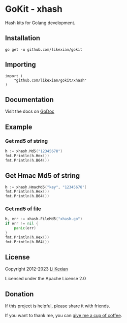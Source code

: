 # GoKit - xhash

Hash kits for Golang development.

## Installation

    go get -u github.com/likexian/gokit

## Importing

    import (
        "github.com/likexian/gokit/xhash"
    )

## Documentation

Visit the docs on [GoDoc](https://godoc.org/github.com/likexian/gokit/xhash)

## Example

### Get md5 of string

```go
h := xhash.Md5("12345678")
fmt.Println(h.Hex())
fmt.Println(h.B64())
```

## Get Hmac Md5 of string

```go
h := xhash.HmacMd5("key", "12345678")
fmt.Println(h.Hex())
fmt.Println(h.B64())
```

### Get md5 of file

```go
h, err := xhash.FileMd5("xhash.go")
if err != nil {
    panic(err)
}
fmt.Println(h.Hex())
fmt.Println(h.B64())
```

## License

Copyright 2012-2023 [Li Kexian](https://www.likexian.com/)

Licensed under the Apache License 2.0

## Donation

If this project is helpful, please share it with friends.

If you want to thank me, you can [give me a cup of coffee](https://www.likexian.com/donate/).
